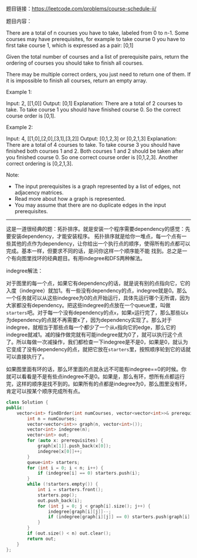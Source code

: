 题目链接：https://leetcode.com/problems/course-schedule-ii/

题目内容：

There are a total of n courses you have to take, labeled from 0 to n-1. Some courses may have prerequisites, for example to take course 0 you have to first take course 1, which is expressed as a pair: [0,1]

Given the total number of courses and a list of prerequisite pairs, return the ordering of courses you should take to finish all courses.

There may be multiple correct orders, you just need to return one of them. If it is impossible to finish all courses, return an empty array.

Example 1:

Input: 2, [[1,0]] 
Output: [0,1]
Explanation: There are a total of 2 courses to take. To take course 1 you should have finished course 0. So the correct course order is [0,1].

Example 2:

Input: 4, [[1,0],[2,0],[3,1],[3,2]]
Output: [0,1,2,3] or [0,2,1,3]
Explanation: There are a total of 4 courses to take. To take course 3 you should have finished both courses 1 and 2. Both courses 1 and 2 should be taken after you finished course 0. So one correct course order is [0,1,2,3]. Another correct ordering is [0,2,1,3].

Note:

- The input prerequisites is a graph represented by a list of edges, not adjacency matrices. 
- Read more about how a graph is represented.
- You may assume that there are no duplicate edges in the input prerequisites.

---

这是一道很经典的题：拓扑排序。就是安装一个程序需要dependency的感觉：先要安装dependency，才能安装程序。
拓扑排序就是给你一堆点，每一个点有一些其他的点作为dependency，让你给出一个执行点的顺序，使得所有的点都可以完成。基本一样，但要求不同的话，是问你这样一个顺序能不能
找到。总之是一个有向图里找环的经典题目。有用indegree和DFS两种解法。

indegree解法：

对于图里的每一个点，如果它有dependency的话，就是说有别的点指向它，它的入度（indegree）就加1。有一些没有dependency的点，indegree就是0。那么一个任务就可以从这些indegree为0的点开始运行，具体先运行哪个无所谓，因为大家都没有dependency。把这些indegree的点放在一个queue里，叫做`starters`吧。对于每一个没有dependency的点`x`，如果`x`运行完了，那么那些以`x`为dependency的点就不再需要x了，因为dependency实现了。那么对于indegree，就相当于那些点每一个都少了一个从`x`指向它的edge，那么它的indegree就减1。减的操作做完就有可能indegree就为0了，就可以执行这个点了。所以每做一次减操作，我们都检查一下indegree是不是0，如果是0，就认为它变成了没有dependency的点，就把它放在`starters`里，按照顺序轮到它的话就可以直接执行了。

如果图里面有环的话，那么环里面的点就永远不可能有indegree==0的时候。你就可以看看是不是有些点indegree不是0。如果是，那么有环，想所有点都运行完，这样的顺序是找不到的。如果所有的点都是indegree为0，那么图里没有环，肯定可以按某个顺序完成所有点。

```cpp
class Solution {
public:
    vector<int> findOrder(int numCourses, vector<vector<int>>& prerequisites) {
        int n = numCourses;
        vector<vector<int>> graph(n, vector<int>());
        vector<int> indegree(n);
        vector<int> out;
        for (auto x: prerequisites) {
            graph[x[1]].push_back(x[0]);
            indegree[x[0]]++;
        }    
        queue<int> starters;
        for (int i = 0; i < n; i++) {
            if (indegree[i] == 0) starters.push(i);
        }
        while (!starters.empty()) {
            int i = starters.front(); 
            starters.pop();
            out.push_back(i);
            for (int j = 0; j < graph[i].size(); j++) {
                indegree[graph[i][j]]--;
                if (indegree[graph[i][j]] == 0) starters.push(graph[i][j]);
            }
        }
        if (out.size() < n) out.clear();
        return out;
    }
};
```














